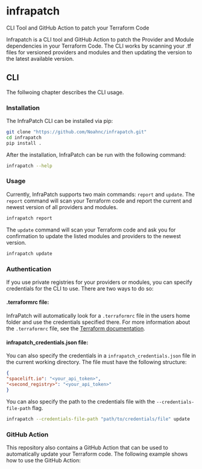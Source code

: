 # infrapatch
CLI Tool and GitHub Action to patch your Terraform Code

Infrapatch is a CLI tool and GitHub Action to patch the Provider and Module dependencies in your Terraform Code.
The CLI works by scanning your .tf files for versioned providers and modules and then updating the version to the latest available version.

## CLI
The follwoing chapter describes the CLI usage.

### Installation

The InfraPatch CLI can be installed via pip:

```bash
git clone "https://github.com/Noahnc/infrapatch.git"
cd infrapatch
pip install .
```

After the installation, InfraPatch can be run with the following command:

```bash
infrapatch --help
```

### Usage

Currently, InfraPatch supports two main commands: `report` and `update`.
The `report` command will scan your Terraform code and report the current and newest version of all providers and modules.

```bash
infrapatch report
```

The `update` command will scan your Terraform code and ask you for confirmation to update the listed modules and providers to the newest version.

```bash
infrapatch update
```

### Authentication

If you use private registries for your providers or modules, you can specify credentials for the CLI to use.
There are two ways to do so:

#### .terraformrc file:
InfraPatch will automatically look for a `.terraformrc` file in the users home folder and use the credentials specified there.
For more information about the `.terraformrc` file, see the [Terraform documentation](https://www.terraform.io/docs/commands/cli-config.html#credentials-1).

#### infrapatch_credentials.json file:

You can also specify the credentials in a `infrapatch_credentials.json` file in the current working directory.
The file must have the following structure:
```json
{
"spacelift.io": "<your_api_token>",
"<second_registry>": "<your_api_token>"
}
```

You can also specify the path to the credentials file with the `--credentials-file-path` flag.

```bash
infrapatch --credentials-file-path "path/to/credentials/file" update
```

### GitHub Action

This repository also contains a GitHub Action that can be used to automatically update your Terraform code.
The following example shows how to use the GitHub Action:



